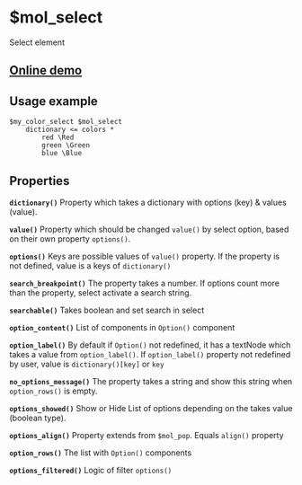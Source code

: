 # $mol_select

Select element

## [Online demo](http://eigenmethod.github.io/mol//#demo=mol_select_demo)

## Usage example

```
$my_color_select $mol_select
	dictionary <= colors *
		red \Red
		green \Green
		blue \Blue
```

## Properties

**`dictionary()`**
Property which takes a dictionary with options (key) & values (value).

**`value()`**
Property which should be changed `value()` by select option, based on their own property `options()`.

**`options()`**
Keys are possible values of `value()` property. If the property is not defined, value is a keys of `dictionary()`

**`search_breakpoint()`**
The property takes a number. If options count more than the property, select activate a search string.

**`searchable()`**
Takes boolean and set search in select

**`option_content()`**
List of components in `Option()` component

**`option_label()`**
By default if  `Option()` not redefined, it has a textNode which takes a value from `option_label()`.
If `option_label()` property not redefined by user, value is `dictionary()[key]` or `key` 

**`no_options_message()`**
The property takes a string and show this string when `option_rows()` is empty.

**`options_showed()`**
Show or Hide List of options depending on the takes value (boolean type).

**`options_align()`**
Property extends from `$mol_pop`. Equals `align()` property

**`option_rows()`**
The list with `Option()` components

**`options_filtered()`**
Logic of filter `options()`
